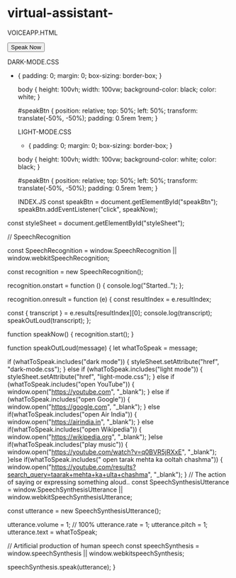 # virtual-assistant-
VOICEAPP.HTML
<!DOCTYPE html>
<html>
  <head>
    <title>Voice Recognition</title>
    <link rel="stylesheet" href="light-mode.css" id="styleSheet" />
  </head>

  <body>
    <button id="speakBtn">Speak Now</button>
    <script src="./index.js"></script>
  </body>
</html>

DARK-MODE.CSS

* {
    padding: 0;
    margin: 0;
    box-sizing: border-box;
  }
  
  body {
    height: 100vh;
    width: 100vw;
    background-color: black;
    color: white;
  }
  
  #speakBtn {
    position: relative;
    top: 50%;
    left: 50%;
    transform: translate(-50%, -50%);
    padding: 0.5rem 1rem;
  }
  
  
  LIGHT-MODE.CSS
  
  * {
    padding: 0;
    margin: 0;
    box-sizing: border-box;
  }
  
  body {
    height: 100vh;
    width: 100vw;
    background-color: white;
    color: black;
  }
  
  #speakBtn {
    position: relative;
    top: 50%;
    left: 50%;
    transform: translate(-50%, -50%);
    padding: 0.5rem 1rem;
  }
  
  
  
  
  
  INDEX.JS
  const speakBtn = document.getElementById("speakBtn");
speakBtn.addEventListener("click", speakNow);

const styleSheet = document.getElementById("styleSheet");

// SpeechRecognition

const SpeechRecognition =
  window.SpeechRecognition || window.webkitSpeechRecognition;

const recognition = new SpeechRecognition();

recognition.onstart = function () {
  console.log("Started..");
};

recognition.onresult = function (e) {
  const resultIndex = e.resultIndex;

  const { transcript } = e.results[resultIndex][0];
  console.log(transcript);
  speakOutLoud(transcript);
};

function speakNow() {
  recognition.start();
}

function speakOutLoud(message) {
  let whatToSpeak = message;

  if (whatToSpeak.includes("dark mode")) {
    styleSheet.setAttribute("href", "dark-mode.css");
  } else if (whatToSpeak.includes("light mode")) {
    styleSheet.setAttribute("href", "light-mode.css");
  } else if (whatToSpeak.includes("open YouTube")) {
    window.open("https://youtube.com", "_blank");
  } else if (whatToSpeak.includes("open Google")) {
      window.open("https://google.com", "_blank");
  } else if(whatToSpeak.includes("open Air India")) {
    window.open("https://airindia.in", "_blank");
  } else if(whatToSpeak.includes("open Wikipedia")) {
    window.open("https://wikipedia.org", "_blank");
  }else if(whatToSpeak.includes("play music")) {
    window.open("https://youtube.com/watch?v=q0BVR5jRXxE", "_blank");
  }else if(whatToSpeak.includes(" open tarak mehta  ka ooltah chashma")) {
    window.open("https://youtube.com/results?search_query=taarak+mehta+ka+ulta+chashma", "_blank");
  }
  // The action of saying or expressing something aloud..
  const SpeechSynthesisUtterance =
    window.SpeechSynthesisUtterance || window.webkitSpeechSynthesisUtterance;

  const utterance = new SpeechSynthesisUtterance();

  utterance.volume = 1; // 100%
  utterance.rate = 1;
  utterance.pitch = 1;
  utterance.text = whatToSpeak;

  // Artificial production of human speech
  const speechSynthesis =
    window.speechSynthesis || window.webkitspeechSynthesis;

  speechSynthesis.speak(utterance);
}
